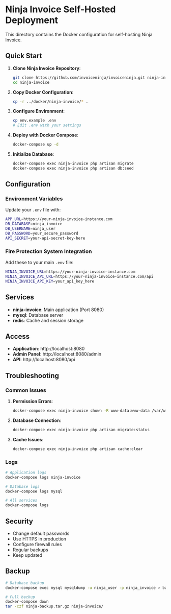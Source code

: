 # Ninja Invoice Self-Hosted Deployment

This directory contains the Docker configuration for self-hosting Ninja Invoice.

## Quick Start

1. **Clone Ninja Invoice Repository**:

   ```bash
   git clone https://github.com/invoiceninja/invoiceninja.git ninja-invoice
   cd ninja-invoice
   ```

2. **Copy Docker Configuration**:

   ```bash
   cp -r ../docker/ninja-invoice/* .
   ```

3. **Configure Environment**:

   ```bash
   cp env.example .env
   # Edit .env with your settings
   ```

4. **Deploy with Docker Compose**:

   ```bash
   docker-compose up -d
   ```

5. **Initialize Database**:
   ```bash
   docker-compose exec ninja-invoice php artisan migrate
   docker-compose exec ninja-invoice php artisan db:seed
   ```

## Configuration

### Environment Variables

Update your `.env` file with:

```bash
APP_URL=https://your-ninja-invoice-instance.com
DB_DATABASE=ninja_invoice
DB_USERNAME=ninja_user
DB_PASSWORD=your_secure_password
API_SECRET=your-api-secret-key-here
```

### Fire Protection System Integration

Add these to your main `.env` file:

```bash
NINJA_INVOICE_URL=https://your-ninja-invoice-instance.com
NINJA_INVOICE_API_URL=https://your-ninja-invoice-instance.com/api
NINJA_INVOICE_API_KEY=your_api_key_here
```

## Services

- **ninja-invoice**: Main application (Port 8080)
- **mysql**: Database server
- **redis**: Cache and session storage

## Access

- **Application**: http://localhost:8080
- **Admin Panel**: http://localhost:8080/admin
- **API**: http://localhost:8080/api

## Troubleshooting

### Common Issues

1. **Permission Errors**:

   ```bash
   docker-compose exec ninja-invoice chown -R www-data:www-data /var/www
   ```

2. **Database Connection**:

   ```bash
   docker-compose exec ninja-invoice php artisan migrate:status
   ```

3. **Cache Issues**:
   ```bash
   docker-compose exec ninja-invoice php artisan cache:clear
   ```

### Logs

```bash
# Application logs
docker-compose logs ninja-invoice

# Database logs
docker-compose logs mysql

# All services
docker-compose logs
```

## Security

- Change default passwords
- Use HTTPS in production
- Configure firewall rules
- Regular backups
- Keep updated

## Backup

```bash
# Database backup
docker-compose exec mysql mysqldump -u ninja_user -p ninja_invoice > backup.sql

# Full backup
docker-compose down
tar -czf ninja-backup.tar.gz ninja-invoice/
```
